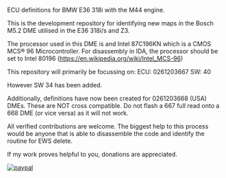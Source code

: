 ECU definitions for BMW E36 318i with the M44 engine.

This is the development repository for identifying new maps in the Bosch M5.2 DME utilised in the E36 318i/s and Z3.

The processor used in this DME is and Intel 87C196KN which is a CMOS MCS® 96 Microcontroller.
For disassembly in IDA, the processor should be set to Intel 80196 (https://en.wikipedia.org/wiki/Intel_MCS-96)

This repository will primarily be focussing on:
ECU: 0261203667
SW: 40

However SW 34 has been added.

Additionally, definitions have now been created for 0261203668 (USA) DMEs. These are NOT cross compatible. Do not flash a 667 full read onto a 668 DME (or vice versa) as it will not work.

All verified contributions are welcome. The biggest help to this process would be anyone that is able to disassemble the code and identify the routine for EWS delete.

If my work proves helpful to you, donations are appreciated.

[![paypal](https://www.paypalobjects.com/en_US/i/btn/btn_donateCC_LG.gif)](https://www.paypal.com/donate?hosted_button_id=TFWBHH4WEEHAU)
